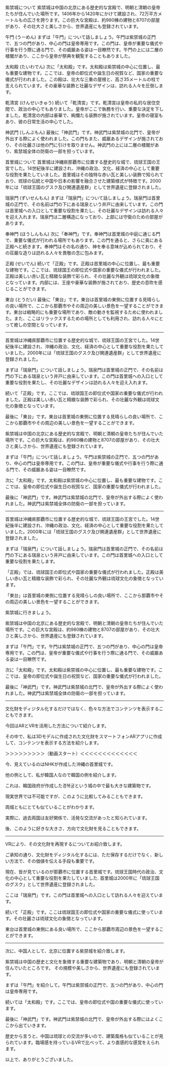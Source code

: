 


紫禁城について
紫禁城は中国の北京にある歴史的な宮殿で、明朝と清朝の皇帝たちが住んでいた場所です。1406年から1420年にかけて建設され、72万平方メートルもの広さを誇ります。この巨大な宮殿は、約980棟の建物と8707の部屋があり、その壮大さと美しさから、世界遺産にも登録されています。

午門 (うーめん)
まずは「午門」について話しましょう。午門は紫禁城の正門で、五つの門があり、中心の門は皇帝専用です。この門は、皇帝が重要な儀式や行事を行う際に通る門で、その威厳ある姿は一目瞭然です。午門の上には二層の楼閣があり、ここから皇帝が祭典を観覧することもありました。

太和殿 (たいわでん)
次に「太和殿」です。太和殿は紫禁城の中心に位置し、最も重要な建物です。ここでは、皇帝の即位式や誕生日の祝賀など、国家の重要な儀式が行われました。この殿は、壮大な三重の屋根と、高さ35メートルの柱で支えられています。その豪華な装飾と壮麗なデザインは、訪れる人々を圧倒します。

乾清宮 (けんせいきゅう)
続いて「乾清宮」です。乾清宮は皇帝の私的な居住空間で、政治の中心でもありました。皇帝がここで執務を行い、重要な決定を下しました。乾清宮の内部は豪華で、絢爛たる装飾が施されています。皇帝の寝室もあり、彼の日常生活の中心でした。

神武門 (しんぶもん)
最後に「神武門」です。神武門は紫禁城の北門で、皇帝が外出する際によく使われました。この門もまた、威厳あるデザインが施されており、その壮麗さは他の門に引けを取りません。神武門の上には二層の楼閣があり、紫禁城全体の防衛の一部を担っています。




首里城について
首里城は沖縄県那覇市に位置する歴史的な城で、琉球王国の王宮でした。14世紀後半に建設され、沖縄の政治、文化、経済の中心として重要な役割を果たしていました。首里城はその独特な赤い瓦と美しい装飾で知られており、琉球の伝統と中国や日本の影響を融合させた建築様式が特徴です。2000年には「琉球王国のグスク及び関連遺産群」として世界遺産に登録されました。

瑞泉門 (ずいせんもん)
まずは「瑞泉門」について話しましょう。瑞泉門は首里城の正門で、その名前は門の下にある瑞泉という井戸に由来しています。この門は首里城への入口として重要な役割を果たし、その壮麗なデザインは訪れる人々を迎え入れます。瑞泉門は二層構造になっており、上部には守衛のための部屋があります。

奉神門 (ほうしんもん)
次に「奉神門」です。奉神門は首里城の中庭に通じる門で、重要な儀式が行われる場所でもあります。この門を通ると、さらに奥にある正殿へと続きます。奉神門はその名の通り、神を奉る意味が込められており、その荘厳な造りは訪れる人々を畏敬の念に包みます。

正殿 (せいでん)
続いて「正殿」です。正殿は首里城の中心に位置し、最も重要な建物です。ここでは、琉球国王の即位式や国家の重要な儀式が行われました。正殿は美しい赤い瓦と精緻な装飾で彩られ、その壮麗な外観は琉球文化の象徴となっています。内部には、王座や豪華な装飾が施されており、歴史の息吹を感じることができます。

東台 (とうだい)
最後に「東台」です。東台は首里城の東側に位置する見晴らしの良い場所で、ここから那覇市やその周辺の美しい景色を一望することができます。東台は戦略的にも重要な場所であり、敵の動きを監視するために使われました。また、ここはリラックスするための場所としても利用され、訪れる人々にとって癒しの空間となっています。





***

首里城は沖縄県那覇市に位置する歴史的な城で、琉球王国の王宮でした。14世紀後半に建設され、沖縄の政治、文化、経済の中心として重要な役割を果たしていました。2000年には「琉球王国のグスク及び関連遺産群」として世界遺産に登録されました。

まずは「瑞泉門」について話しましょう。瑞泉門は首里城の正門で、その名前は門の下にある瑞泉という井戸に由来しています。この門は首里城への入口として重要な役割を果たし、その壮麗なデザインは訪れる人々を迎え入れます。

続いて「正殿」です。ここでは、琉球国王の即位式や国家の重要な儀式が行われました。正殿は美しい赤い瓦と精緻な装飾で彩られ、その壮麗な外観は琉球文化の象徴となっています。

最後に「東台」です。東台は首里城の東側に位置する見晴らしの良い場所で、ここから那覇市やその周辺の美しい景色を一望することができます。


紫禁城は中国の北京にある歴史的な宮殿で、明朝と清朝の皇帝たちが住んでいた場所です。この巨大な宮殿は、約980棟の建物と8707の部屋があり、その壮大さと美しさから、世界遺産にも登録されています。

まずは「午門」について話しましょう。午門は紫禁城の正門で、五つの門があり、中心の門は皇帝専用です。この門は、皇帝が重要な儀式や行事を行う際に通る門で、その威厳ある姿は一目瞭然です。

次に「太和殿」です。太和殿は紫禁城の中心に位置し、最も重要な建物です。ここでは、皇帝の即位式や誕生日の祝賀など、国家の重要な儀式が行われました。

最後に「神武門」です。神武門は紫禁城の北門で、皇帝が外出する際によく使われました。神武門は紫禁城全体の防衛の一部を担っています。


***


首里城は沖縄県那覇市に位置する歴史的な城で、琉球王国の王宮でした。14世紀後半に建設され、沖縄の政治、文化、経済の中心として重要な役割を果たしていました。2000年には「琉球王国のグスク及び関連遺産群」として世界遺産に登録されました。

まずは「瑞泉門」について話しましょう。瑞泉門は首里城の正門で、その名前は門の下にある瑞泉という井戸に由来しています。この門は首里城への入口として重要な役割を果たします。

「正殿」では、琉球国王の即位式や国家の重要な儀式が行われました。正殿は美しい赤い瓦と精緻な装飾で彩られ、その壮麗な外観は琉球文化の象徴となっています。

「東台」は首里城の東側に位置する見晴らしの良い場所で、ここから那覇市やその周辺の美しい景色を一望することができます。




紫禁城に行きましょう。

紫禁城は中国の北京にある歴史的な宮殿で、明朝と清朝の皇帝たちが住んでいた場所です。この巨大な宮殿は、約980棟の建物と8707の部屋があり、その壮大さと美しさから、世界遺産にも登録されています。

まずは「午門」です。午門は紫禁城の正門で、五つの門があり、中心の門は皇帝専用です。この門は、皇帝が重要な儀式や行事を行う際に通る門で、その威厳ある姿は一目瞭然です。

次に「太和殿」です。太和殿は紫禁城の中心に位置し、最も重要な建物です。ここでは、皇帝の即位式や誕生日の祝賀など、国家の重要な儀式が行われました。

最後に「神武門」です。神武門は紫禁城の北門で、皇帝が外出する際によく使われました。神武門は紫禁城全体の防衛の一部を担っています。





***
文化財をディジタル化するだけではなく、色々な方法でコンテンツを表示することもできます。
 
今回はARとVRを活用した方法について紹介します。
 
その中で、私は3Dモデルに作成された文化財をスマートフォンARアプリに作成して、コンテンツを表示する方法を紹介します。
 
＞＞＞＞＞＞＞＞＞（動画スタート）＜＜＜＜＜＜＜＜＜＜＜＜＜
 
今、見えているのはNHKが作成した沖縄の首里城です。
 
他の例として、私が韓国人なので韓国の例を紹介します。

これは、韓国政府が作成した경복궁という城の中で最も大きな建築物です。
 
現実世界では不可能ですが、このように比較してみることもできます。
 
両城ともにとても似ていることがわかります。
 
実際に、過去両国は友好関係で、活発な交流があったと知られています。
 
後、このように好きな大きさ、方向で文化財を見ることもできます。


***
VRにより、その文化財を再現するについてお紹介致します。

ご承知の通り、文化財をディジタル化するには、ただ保存するだけでなく、新しい方法で、その価値を伝える手段も重要です。

現在、皆が見ているのが那覇市に位置する首里城です。琉球王国時代の政治、文化の中心として重要な役割を果たしていました. 首里城は2000年に「琉球王国のグスク」として世界遺産に登録されました。

ここは「瑞泉門」です。この門は首里城への入口として訪れる人々を迎えています。

続いて「正殿」です。ここは琉球国王の即位式や国家の重要な儀式に使っています。その壮麗さは琉球文化の象徴となっています。

東台は首里城の東側にある良い場所で、ここから那覇市周辺の景色を一望することができます。


***
次に、中国人として、北京に位置する紫禁城を紹介致します。

紫禁城は中国の歴史と文化を象徴する重要な建築物であり、明朝と清朝の皇帝が住んでいたところです。
その規模や美しさから、世界遺産にも登録されています。

まずは「午門」を紹介して。午門は紫禁城の正門で、五つの門があり、中心の門は皇帝専用です。

続いては「太和殿」です。ここでは、皇帝の即位式や国の重要な儀式に使っています。

最後に「神武門」です。神武門は紫禁城の北門で、皇帝が外出する際にはよくここから出ていきます。

歴史から言うと、中国は琉球との交流が多いので、建築風格も似ていることが見られています。臨場感を持っているVRで比べって、より直感的な感覚をえられます。

以上で、ありがとうございました。